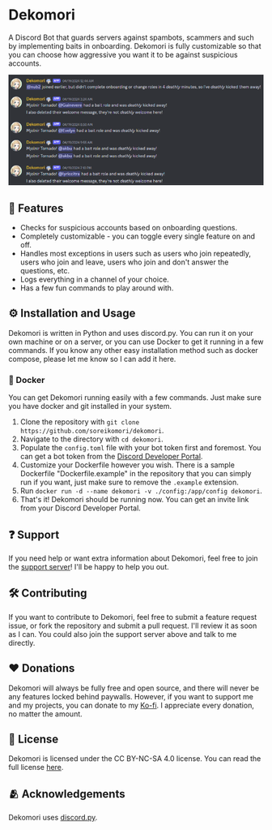 # Dekomori
A Discord Bot that guards servers against spambots, scammers and such by implementing baits in onboarding. Dekomori is fully customizable so that you can choose how aggressive you want it to be against suspicious accounts. 

![Dekomori Showcase](/.github/IMAGES/showcase.png)

## 🔨 Features
- Checks for suspicious accounts based on onboarding questions.
- Completely customizable - you can toggle every single feature on and off.
- Handles most exceptions in users such as users who join repeatedly, users who join and leave, users who join and don't answer the questions, etc.
- Logs everything in a channel of your choice.
- Has a few fun commands to play around with.

## ⚙️ Installation and Usage
Dekomori is written in Python and uses discord.py. You can run it on your own machine or on a server, or you can use Docker to get it running in a few commands. If you know any other easy installation method such as docker compose, please let me know so I can add it here.
### 🐳 Docker
You can get Dekomori running easily with a few commands. Just make sure you have docker and git installed in your system.
1. Clone the repository with `git clone https://github.com/soreikomori/dekomori`.
2. Navigate to the directory with `cd dekomori`.
3. Populate the `config.toml` file with your bot token first and foremost. You can get a bot token from the [Discord Developer Portal](https://discord.com/developers/applications).
4. Customize your Dockerfile however you wish. There is a sample Dockerfile "Dockerfile.example" in the repository that you can simply run if you want, just make sure to remove the `.example` extension.
5. Run `docker run -d --name dekomori -v ./config:/app/config dekomori`.
6. That's it! Dekomori should be running now. You can get an invite link from your Discord Developer Portal.
   
## ❓ Support
If you need help or want extra information about Dekomori, feel free to join the [support server](https://discord.gg/XwGnS3SwWZ)! I'll be happy to help you out.

## 🛠️ Contributing
If you want to contribute to Dekomori, feel free to submit a feature request issue, or fork the repository and submit a pull request. I'll review it as soon as I can. You could also join the support server above and talk to me directly.

## ❤️ Donations
Dekomori will always be fully free and open source, and there will never be any features locked behind paywalls. However, if you want to support me and my projects, you can donate to my [Ko-fi](https://ko-fi.com/soreikomori). I appreciate every donation, no matter the amount.

## 📜 License
Dekomori is licensed under the CC BY-NC-SA 4.0 license. You can read the full license [here](./LICENSE).

## 🫂 Acknowledgements
Dekomori uses [discord.py](https://github.com/Rapptz/discord.py).